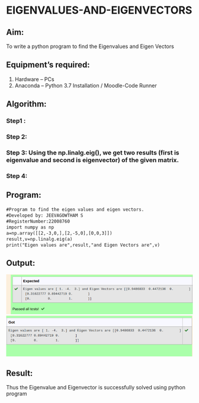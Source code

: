 # EIGENVALUES-AND-EIGENVECTORS
## Aim:
To write a python program to find the Eigenvalues and Eigen Vectors
## Equipment’s required:
1. 	Hardware – PCs
2. 	Anaconda – Python 3.7 Installation / Moodle-Code Runner
## Algorithm:
### Step1 : 
### Step 2: 
### Step 3: Using the np.linalg.eig(),  we get two results (first is eigenvalue and second is eigenvector) of the given matrix.
### Step 4: 

## Program:
```
#Program to find the eigen values and eigen vectors.
#Developed by: JEEVAGOWTHAM S
#RegisterNumber:22008760
import numpy as np
a=np.array([[2,-3,0,],[2,-5,0],[0,0,3]])
result,v=np.linalg.eig(a)
print("Eigen values are",result,"and Eigen Vectors are",v)
```

## Output:
![output](/image/expected.png)
![output](/image/got.png)
## Result:
Thus the Eigenvalue and Eigenvector is successfully solved using python program
